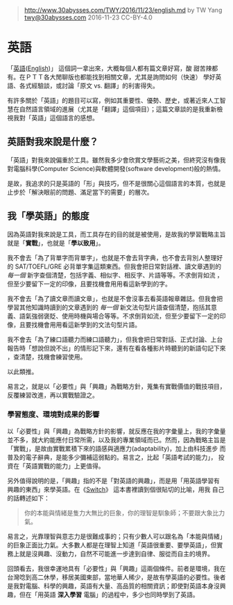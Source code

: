 ﻿> http://www.30abysses.com/TWY/2016/11/23/english.md
> by TW Yang <twy@30abysses.com> 2016-11-23 CC-BY-4.0

# 英語

「[英語][1]([English][2])」 這個詞一拿出來，大概每個人都有篇文章好寫，酸
甜苦辣都有。在ＰＴＴ各大閒聊版也都能找到相關文章，尤其是詢問如何（快速）
學好英語、各式經驗談，或討論「原文 vs.  翻譯」的利害得失。

[1]: https://zh.wikipedia.org/zh-tw/%E8%8B%B1%E8%AF%AD
[2]: https://en.wikipedia.org/wiki/English_language

有許多關於「英語」的題目可以寫，例如其重要性、優勢、歷史，或著近來人工智
慧在自然語言領域的進展（尤其是「翻譯」這個項目）；這篇文章談的是我重新檢
視我對「英語」這個語言的感想。


##  英語對我來說是什麼？

「英語」對我來說偏重於工具。雖然我多少會欣賞文學藝術之美，但終究沒有像我
對電腦科學(Computer Science)與軟體開發(software development)般的熱情。

是故，我追求的只是英語的「形」與技巧，但不是很關心這個語言的本質，也就是
止步於「解決眼前的問題、滿足當下的需要」的層次。


##  我「學英語」的態度

因為英語對我來說是工具，而工具存在的目的就是被使用，是故我的學習戰略主旨
就是「**實戰**」，也就是「**學以致用**」。

我不會去「為了背單字而背單字」，也就是不會去背字典，也不會去背別人整理好
的 SAT/TOEFL/GRE  必背單字集這類東西。但我會把日常對話裡、讀文章遇到的
*每一個*  新字查個清楚，包括字義、相似字、相反字、片語等等。不求倒背如流
，但至少要留下一定的印像，且要找機會用用看這新學到的字。

我不會去「為了讀文章而讀文章」，也就是不會沒事去看英語報章雜誌。但我會把
學習其他知識時讀到的文章遇到的 *每一個* 新文法句型片語查個清楚，抱括其意
義、語氣強弱褒貶、使用時機與場合等等。不求倒背如流，但至少要留下一定的印
像，且要找機會用用看這新學到的文法句型片語。

我不會去「為了練口語聽力而練口語聽力」，但我會把日常對話、正式討論、上台
報告時「想說但說不出」的情形記下來，還有在看各種影片時聽到的新語句記下來
，查清楚，找機會練習使用。

以此類推。

易言之，就是以「必要性」與「興趣」為戰略方針，蒐集有實戰價值的戰技項目，
反覆練習改進，再以實戰驗證之。


### 學習態度、環境對成果的影響

以「必要性」與「興趣」為戰略方針的影響，就反應在我的字彙量上，我的字彙量
並不多，就大約能應付日常所需，以及我的專業領域而已。然而，因為戰略主旨是
「實戰」，是故由實戰累積下來的語感與適應力(adaptability)，加上由科技進步
而普及的電子辭典，是能多少彌補這弱點的。易言之，比起「英語考試的能力」，
投資在「英語實戰的能力」上更值得。

另外值得說明的是，「興趣」指的不是「對英語的興趣」，而是用「用英語學習有
興趣的東西」來學英語。在《[Switch][3]》 這本書裡讀到個很貼切的比喻，用我
自己的話轉述如下：

> 你的本能與情緒是隻力大無比的巨象，你的理智是馴象師；不要跟大象比力氣。

[3]: http://heathbrothers.com/books/switch/

易言之，光靠理智與意志力是很難成事的；只有少數人可以跟名為「本能與情緒」
的巨象正面比力氣。大多數人都是在理智上知道「英語很重要、要學英語」，但實
務上就是沒興趣、沒動力，自然不可能進一步達到自律、服從而自主的境界。

回頭看去，我很幸運地具有「必要性」與「興趣」這兩個條件。前者是環境，我在
台灣唸到高二休學，移居美國東部，當地華人稀少，是故有學英語的必要性。後者
是我對電腦、科學的興趣，英語有大量、高品質的相關資訊；即使對英語本身沒興
趣，但在「用英語 **深入學習** 電腦」的過程中，多少也同時學到了英語。
